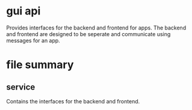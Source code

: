 gui api
===================================================================

Provides interfaces for the backend and frontend for apps.
The backend and frontend are designed to be seperate and communicate
using messages for an app.

file summary
===================================================================

service  
-------------------------------------------------------------------
Contains the interfaces for the backend and frontend.
